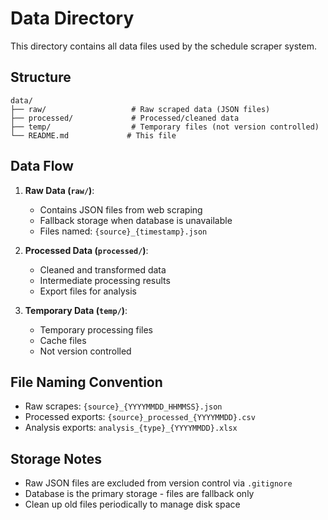 # Data Directory

This directory contains all data files used by the schedule scraper system.

## Structure

```
data/
├── raw/                   # Raw scraped data (JSON files)
├── processed/             # Processed/cleaned data
├── temp/                  # Temporary files (not version controlled)
└── README.md             # This file
```

## Data Flow

1. **Raw Data (`raw/`)**: 
   - Contains JSON files from web scraping
   - Fallback storage when database is unavailable
   - Files named: `{source}_{timestamp}.json`

2. **Processed Data (`processed/`)**:
   - Cleaned and transformed data
   - Intermediate processing results
   - Export files for analysis

3. **Temporary Data (`temp/`)**:
   - Temporary processing files
   - Cache files
   - Not version controlled

## File Naming Convention

- Raw scrapes: `{source}_{YYYYMMDD_HHMMSS}.json`
- Processed exports: `{source}_processed_{YYYYMMDD}.csv`
- Analysis exports: `analysis_{type}_{YYYYMMDD}.xlsx`

## Storage Notes

- Raw JSON files are excluded from version control via `.gitignore`
- Database is the primary storage - files are fallback only
- Clean up old files periodically to manage disk space
